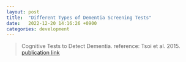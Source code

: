 ```yaml
---
layout: post
title:  "Different Types of Dementia Screening Tests"
date:   2022-12-20 14:16:26 +0900
categories: development
---
```


> Cognitive Tests to Detect Dementia. reference: Tsoi et al. 2015. [publication link](https://jamanetwork.com/journals/jamainternalmedicine/fullarticle/2301149)

